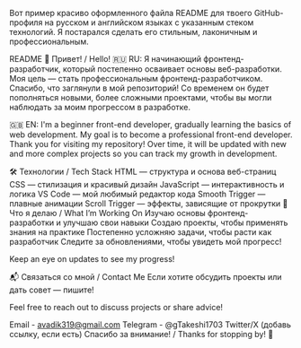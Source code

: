 Вот пример красиво оформленного файла README для твоего GitHub-профиля на русском и английском языках с указанным стеком технологий. Я постарался сделать его стильным, лаконичным и профессиональным.

README
👋 Привет! / Hello!
🇷🇺 RU: Я начинающий фронтенд-разработчик, который постепенно осваивает основы веб-разработки. Моя цель — стать профессиональным фронтенд-разработчиком. Спасибо, что заглянули в мой репозиторий! Со временем он будет пополняться новыми, более сложными проектами, чтобы вы могли наблюдать за моим прогрессом в разработке.

🇬🇧 EN: I'm a beginner front-end developer, gradually learning the basics of web development. My goal is to become a professional front-end developer. Thank you for visiting my repository! Over time, it will be updated with new and more complex projects so you can track my growth in development.

🛠 Технологии / Tech Stack
HTML — структура и основа веб-страниц
CSS — стилизация и красивый дизайн
JavaScript — интерактивность и логика
VS Code — мой любимый редактор кода
Smooth Trigger — плавные анимации
Scroll Trigger — эффекты, зависящие от прокрутки
🌟 Что я делаю / What I’m Working On
Изучаю основы фронтенд-разработки и улучшаю свои навыки
Создаю проекты, чтобы применять знания на практике
Постепенно усложняю задачи, чтобы расти как разработчик
Следите за обновлениями, чтобы увидеть мой прогресс!

Keep an eye on updates to see my progress!

📬 Связаться со мной / Contact Me
Если хотите обсудить проекты или дать совет — пишите!

Feel free to reach out to discuss projects or share advice!

Email - avadik319@gmail.com
Telegram - @gTakeshi1703
Twitter/X (добавь ссылку, если есть)
Спасибо за внимание! / Thanks for stopping by! 🚀
